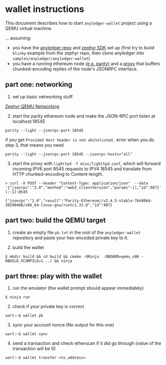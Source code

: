 # wallet instructions

This document describes how to start `anyledger-wallet` project using a QEMU virtual machine.

... assuming:
- you have the [anyledger repo](https://github.com/AnyLedger/anyledger-wallet) and [zephyr SDK](https://docs.zephyrproject.org/latest/getting_started/getting_started.html#set-up-a-development-system) set up (first try to build `blinky` example from the zephyr repo, then clone anyledger into `samples/anyledger/anyledger-wallet`)
- you have a running ethereum node [(e.g. parity)](https://github.com/paritytech/parity-ethereum/releases) and a [proxy](https://github.com/AnyLedger/anyledger-wallet/blob/master/misc/lighttpd.conf) that buffers chunked-encoding replies of the node's JSONRPC interface.


## part one: networking
1) set up basic networking stuff

[Zephyr QEMU Networking](https://docs.zephyrproject.org/1.13.0/subsystems/networking/qemu_setup.html)

2) start the parity ethereum node and make the JSON-RPC port listen at localhost:18545
```
parity --light --jsonrpc-port 18545
```

if you get `Provided Host header is not whitelisted.` error when you do step 3, that means you need
```
parity --light --jsonrpc-port 18545 --jsonrpc-hosts="all"
```

3) start the proxy with `lighttpd -f misc/lighttpd.conf`, which will forward incoming IPV6 port 8545 requests to IPV4 18545 and translate from HTTP chunked-encoding to Content-length.

```
> curl -X POST --header "Content-Type: application/json"  --data '{"jsonrpc":"2.0","method":"web3_clientVersion","params":[],"id":987}' [::1]:8545
 
{"jsonrpc":"2.0","result":"Parity-Ethereum//v2.4.5-stable-76d4064-20190408/x86_64-linux-gnu/rustc1.33.0","id":987}
```


## part two: build the QEMU target
1) create an empty file `pk.txt` in the root of the `anyledger-wallet` repository and paste your hex-encoded private key to it.

2) build the wallet

`$ mkdir build && cd build && cmake -GNinja  -DBOARD=qemu_x86 -DBUILD_XCOMPILE=1 ../ && ninja`

## part three: play with the wallet
1) run the emulator (the wallet prompt should appear immediately)

`$ ninja run`


2) check if your private key is correct

`uart:~$ wallet pk`


3) sync your account nonce (No output for this one)

`uart:~$ wallet sync`

4) send a transaction and check etherscan if it did go through (value of the transaction will be 0)

`uart:~$ wallet transfer <to_address>`

